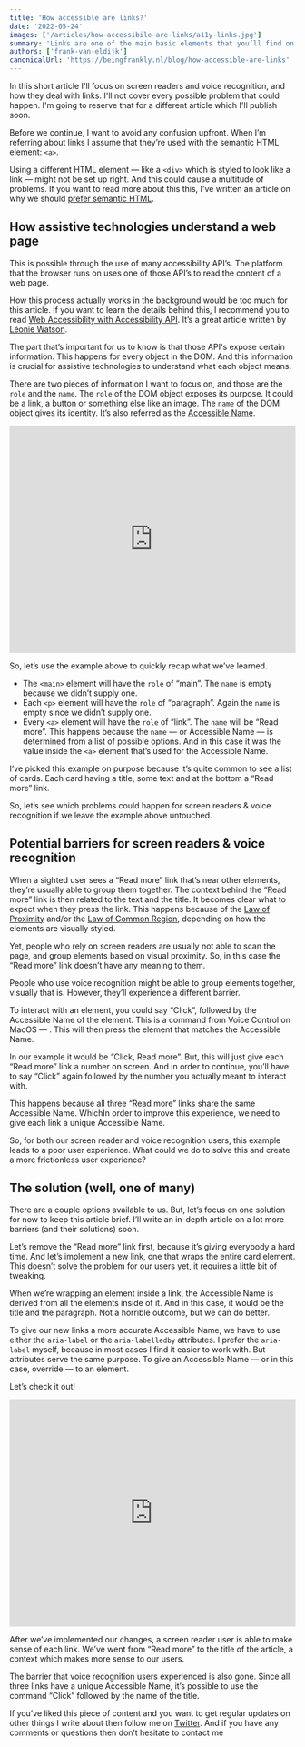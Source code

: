 ```yaml
---
title: 'How accessible are links?'
date: '2022-05-24'
images: ['/articles/how-accessibile-are-links/a11y-links.jpg']
summary: 'Links are one of the main basic elements that you’ll find on any website. Yet, a lot of them are not as accessible as we would like.'
authors: ['frank-van-eldijk']
canonicalUrl: 'https://beingfrankly.nl/blog/how-accessible-are-links'
---
```


In this short article I'll focus on screen readers and voice recognition, and how they deal with links. I'll not cover every possible problem that could happen. I'm going to reserve that for a different article which I'll publish soon.

Before we continue, I want to avoid any confusion upfront. When I’m referring about links I assume that they’re used with the semantic HTML element: `<a>`.

Using a different HTML element — like a `<div>` which is styled to look like a link — might not be set up right. And this could cause a multitude of problems. If you want to read more about this this, I've written an article on why we should [prefer semantic HTML](https://beingfrankly.nl/blog/rules-on-using-aria).

## How assistive technologies understand a web page

This is possible through the use of many accessibility API’s. The platform that the browser runs on uses one of those API’s to read the content of a web page.

How this process actually works in the background would be too much for this article. If you want to learn the details behind this, I recommend you to read [Web Accessibility with Accessibility API](https://www.smashingmagazine.com/2015/03/web-accessibility-with-accessibility-api/). It’s a great article written by [Léonie Watson](https://twitter.com/leoniewatson).

The part that’s important for us to know is that those API's expose certain information. This happens for every object in the DOM. And this information is crucial for assistive technologies to understand what each object means.

There are two pieces of information I want to focus on, and those are the `role` and the `name`. The `role` of the DOM object exposes its purpose. It could be a link, a button or something else like an image. The `name` of the DOM object gives its identity. It’s also referred as the [Accessible Name](https://www.w3.org/TR/accname-1.1/#dfn-accessible-name).

<iframe height="400" width="100%" scrolling="no" title="Cards with &quot;read more&quot; links" src="https://codepen.io/beingfrankly/embed/oNGLQea?default-tab=result&theme-id=dark" frameborder="no" loading="lazy" allowtransparency="true" allowfullscreen="true">
  See the Pen <a href="https://codepen.io/beingfrankly/pen/oNGLQea">
  Cards with &quot;read more&quot; links</a> by Frank van Eldijk-Smeding (<a href="https://codepen.io/beingfrankly">@beingfrankly</a>)
  on <a href="https://codepen.io">CodePen</a>.
</iframe>

So, let’s use the example above to quickly recap what we’ve learned.

- The `<main>` element will have the `role` of “main”. The `name` is empty because we didn’t supply one.
- Each `<p>` element will have the `role` of “paragraph”. Again the `name` is empty since we didn’t supply one.
- Every `<a>` element will have the `role` of “link”. The `name` will be “Read more”. This happens because the `name` — or Accessible Name — is determined from a list of possible options. And in this case it was the value inside the `<a>` element that’s used for the Accessible Name.

I’ve picked this example on purpose because it’s quite common to see a list of cards. Each card having a title, some text and at the bottom a “Read more” link.

So, let’s see which problems could happen for screen readers & voice recognition if we leave the example above untouched.

## Potential barriers for screen readers & voice recognition

When a sighted user sees a “Read more” link that’s near other elements, they’re usually able to group them together. The context behind the “Read more” link is then related to the text and the title. It becomes clear what to expect when they press the link. This happens because of the [Law of Proximity](https://lawsofux.com/law-of-proximity/) and/or the [Law of Common Region](https://lawsofux.com/law-of-common-region/), depending on how the elements are visually styled.

Yet, people who rely on screen readers are usually not able to scan the page, and group elements based on visual proximity. So, in this case the “Read more” link doesn’t have any meaning to them.

People who use voice recognition might be able to group elements together, visually that is. However, they’ll experience a different barrier.

To interact with an element, you could say “Click”, followed by the Accessible Name of the element. This is a command from Voice Control on MacOS — . This will then press the element that matches the Accessible Name.

In our example it would be “Click, Read more”. But, this will just give each “Read more” link a number on screen. And in order to continue, you’ll have to say “Click” again followed by the number you actually meant to interact with.

This happens because all three “Read more” links share the same Accessible Name. WhichIn order to improve this experience, we need to give each link a unique Accessible Name.

So, for both our screen reader and voice recognition users, this example leads to a poor user experience. What could we do to solve this and create a more frictionless user experience?

## The solution (well, one of many)

There are a couple options available to us. But, let’s focus on one solution for now to keep this article brief. I’ll write an in-depth article on a lot more barriers (and their solutions) soon.

Let’s remove the “Read more” link first, because it’s giving everybody a hard time. And let’s implement a new link, one that wraps the entire card element. This doesn’t solve the problem for our users yet, it requires a little bit of tweaking.

When we’re wrapping an element inside a link, the Accessible Name is derived from all the elements inside of it. And in this case, it would be the title and the paragraph. Not a horrible outcome, but we can do better.

To give our new links a more accurate Accessible Name, we have to use either the `aria-label` or the `aria-labelledby` attributes. I prefer the `aria-label` myself, because in most cases I find it easier to work with. But attributes serve the same purpose. To give an Accessible Name — or in this case, override — to an element.

Let’s check it out!

<iframe height="400" width="100%" scrolling="no" title="Cards with &quot;read more&quot; links - possible fix" src="https://codepen.io/beingfrankly/embed/PoJGGyj?default-tab=result&theme-id=dark" frameborder="no" loading="lazy" allowtransparency="true" allowfullscreen="true">
  See the Pen <a href="https://codepen.io/beingfrankly/pen/PoJGGyj">
  Cards with &quot;read more&quot; links - possible fix</a> by Frank van Eldijk-Smeding (<a href="https://codepen.io/beingfrankly">@beingfrankly</a>)
  on <a href="https://codepen.io">CodePen</a>.
</iframe>

After we’ve implemented our changes, a screen reader user is able to make sense of each link. We’ve went from “Read more” to the title of the article, a context which makes more sense to our users.

The barrier that voice recognition users experienced is also gone. Since all three links have a unique Accessible Name, it’s possible to use the command “Click” followed by the name of the title.

If you’ve liked this piece of content and you want to get regular updates on other things I write about then follow me on [Twitter](https://twitter.com/frank_vaneldijk). And if you have any comments or questions then don’t hesitate to contact me
